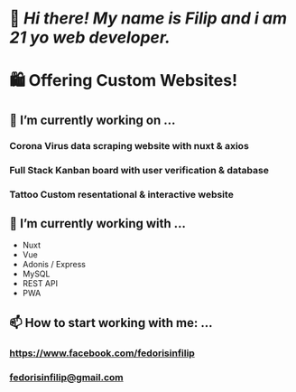 # 👋 _Hi there! My name is Filip and i am 21 yo web developer._ 
# 🛍 **Offering Custom Websites!**

## 🔭 I’m currently working on ...
  ### Corona Virus data scraping website with nuxt & axios
  ### Full Stack Kanban board with user verification & database 
  ### Tattoo Custom resentational & interactive website
  
## 🌱 I’m currently working with ...
  * Nuxt
  * Vue
  * Adonis / Express
  * MySQL 
  * REST API
  * PWA
  
## 📫 How to start working with me: ...
  ### https://www.facebook.com/fedorisinfilip
  ### fedorisinfilip@gmail.com

